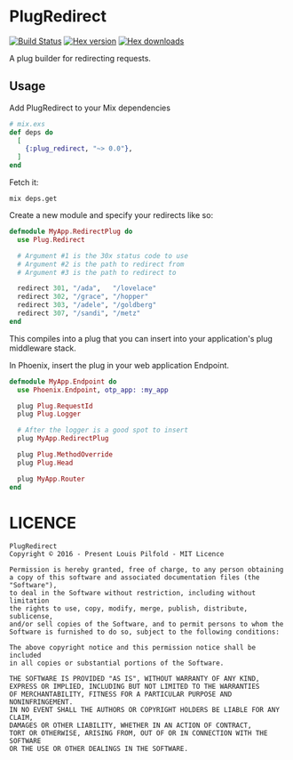 PlugRedirect
============

[![Build Status](https://travis-ci.org/lpil/plug-redirect.svg?branch=master)](https://travis-ci.org/lpil/plug-redirect)
[![Hex version](https://img.shields.io/hexpm/v/plug_redirect.svg "Hex version")](https://hex.pm/packages/plug_redirect)
[![Hex downloads](https://img.shields.io/hexpm/dt/plug_redirect.svg "Hex downloads")](https://hex.pm/packages/plug_redirect)

A plug builder for redirecting requests.


## Usage

Add PlugRedirect to your Mix dependencies

```elixir
# mix.exs
def deps do
  [
    {:plug_redirect, "~> 0.0"},
  ]
end
```

Fetch it:

```
mix deps.get
```

Create a new module and specify your redirects like so:

```elixir
defmodule MyApp.RedirectPlug do
  use Plug.Redirect

  # Argument #1 is the 30x status code to use
  # Argument #2 is the path to redirect from
  # Argument #3 is the path to redirect to

  redirect 301, "/ada",   "/lovelace"
  redirect 302, "/grace", "/hopper"
  redirect 303, "/adele", "/goldberg"
  redirect 307, "/sandi", "/metz"
end
```

This compiles into a plug that you can insert into your application's
plug middleware stack.

In Phoenix, insert the plug in your web application Endpoint.

```elixir
defmodule MyApp.Endpoint do
  use Phoenix.Endpoint, otp_app: :my_app

  plug Plug.RequestId
  plug Plug.Logger

  # After the logger is a good spot to insert
  plug MyApp.RedirectPlug

  plug Plug.MethodOverride
  plug Plug.Head

  plug MyApp.Router
end
```


# LICENCE

```
PlugRedirect
Copyright © 2016 - Present Louis Pilfold - MIT Licence

Permission is hereby granted, free of charge, to any person obtaining
a copy of this software and associated documentation files (the "Software"),
to deal in the Software without restriction, including without limitation
the rights to use, copy, modify, merge, publish, distribute, sublicense,
and/or sell copies of the Software, and to permit persons to whom the
Software is furnished to do so, subject to the following conditions:

The above copyright notice and this permission notice shall be included
in all copies or substantial portions of the Software.

THE SOFTWARE IS PROVIDED "AS IS", WITHOUT WARRANTY OF ANY KIND,
EXPRESS OR IMPLIED, INCLUDING BUT NOT LIMITED TO THE WARRANTIES
OF MERCHANTABILITY, FITNESS FOR A PARTICULAR PURPOSE AND NONINFRINGEMENT.
IN NO EVENT SHALL THE AUTHORS OR COPYRIGHT HOLDERS BE LIABLE FOR ANY CLAIM,
DAMAGES OR OTHER LIABILITY, WHETHER IN AN ACTION OF CONTRACT,
TORT OR OTHERWISE, ARISING FROM, OUT OF OR IN CONNECTION WITH THE SOFTWARE
OR THE USE OR OTHER DEALINGS IN THE SOFTWARE.
```
